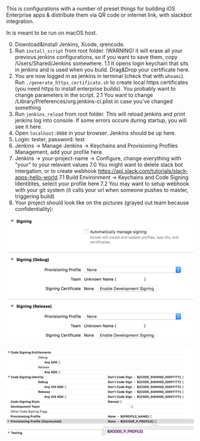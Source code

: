 This is configurations with a number of preset things for building iOS Enterprise apps & distribute them via QR code or internet link, with slackbot integration.

In is meant to be run on macOS host.

0. Download&Install Jenkins, Xcode, qrencode.
1. Run `install_script` from root folder. !WARNING! it will erase all your previous jenkins configurations, so if you want to save them, copy /Users/Shared/Jenkins somewhere.
1.1 It opens login keychain that sits in jenkins and is used when you build. Drag&Drop your certificate here.
2. You are now logged in as jenkins in terminal (check that with `whoami`). Run `./generate_https_certificate.sh` to create local https certificates (you need https to install enterprise builds). You probably want to change parameters in the script.
2.1 You want to change /Library/Preferences/org.jenkins-ci.plist in case you've changed something
3. Run `jenkins_reload` from root folder. This will reload jenkins and print jenkins log into console. If some errors occure during startup, you will see it here.
4. Open `localhost:8080` in your browser. Jenkins should be up here.
5. Login: tester, password: test
6. Jenkins -> Manage Jenkins -> Keychains and Provisioning Profiles Management, add your profile here.
7. Jenkins -> your-project-name -> Configure, change everything with "your" to your relevant values
7.0 You might want to delete slack bot intergation, or to create webhook https://api.slack.com/tutorials/slack-apps-hello-world
7.1 Build Environment -> Keychains and Code Signing Identitites, select your profile here
7.2 You may want to setup webhook with your git system (it calls your url when someone pushes to master, triggering build)
8. Your project should look like on the pictures (grayed out team because confidentiality):

![Target -> General](01.png)

![Target -> Build Settings](02.png)
